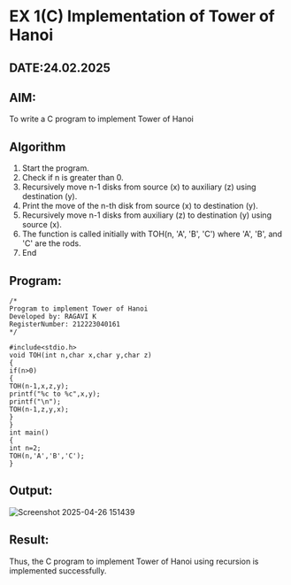 # EX 1(C) Implementation of Tower of Hanoi
## DATE:24.02.2025
## AIM:
To write a C program to implement Tower of Hanoi

## Algorithm
1. Start the program.
2. Check if n is greater than 0.
3. Recursively move n-1 disks from source (x) to auxiliary (z) using destination (y).
4. Print the move of the n-th disk from source (x) to destination (y).
5. Recursively move n-1 disks from auxiliary (z) to destination (y) using source (x).
6. The function is called initially with TOH(n, 'A', 'B', 'C') where 'A', 'B', and 'C' are the rods.
7. End  

## Program:
```
/*
Program to implement Tower of Hanoi
Developed by: RAGAVI K
RegisterNumber: 212223040161
*/

#include<stdio.h>
void TOH(int n,char x,char y,char z)
{
if(n>0)
{
TOH(n-1,x,z,y);
printf("%c to %c",x,y);
printf("\n");
TOH(n-1,z,y,x);
}
}
int main()
{
int n=2;
TOH(n,'A','B','C');
}
```

## Output:
![Screenshot 2025-04-26 151439](https://github.com/user-attachments/assets/e2b77ffd-d6a2-45a5-8034-ae5e2b682972)



## Result:
Thus, the C program to implement Tower of Hanoi using recursion is implemented successfully.
